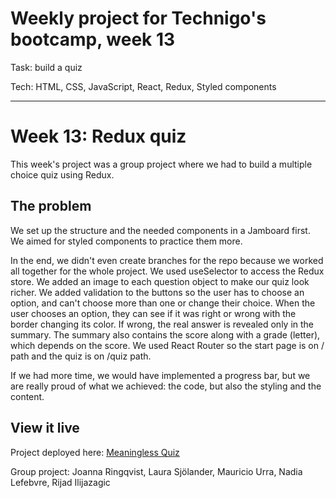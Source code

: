 # Weekly project for Technigo's bootcamp, week 13
Task: build a quiz

Tech: HTML, CSS, JavaScript, React, Redux, Styled components

----

# Week 13: Redux quiz

This week's project was a group project where we had to build a multiple choice quiz using Redux.

## The problem

We set up the structure and the needed components in a Jamboard first. We aimed for styled components to practice them more.

In the end, we didn't even create branches for the repo because we worked all together for the whole project. We used useSelector to access the Redux store. We added an image to each question object to make our quiz look richer. We added validation to the buttons so the user has to choose an option, and can't choose more than one or change their choice. When the user chooses an option, they can see if it was right or wrong with the border changing its color. If wrong, the real answer is revealed only in the summary. The summary also contains the score along with a grade (letter), which depends on the score. We used React Router so the start page is on / path and the quiz is on /quiz path.

If we had more time, we would have implemented a progress bar, but we are really proud of what we achieved: the code, but also the styling and the content.

## View it live

Project deployed here: [Meaningless Quiz](https://meaningless-quiz.netlify.app/)

Group project: Joanna Ringqvist, Laura Sjölander, Mauricio Urra, Nadia Lefebvre, Rijad Ilijazagic
